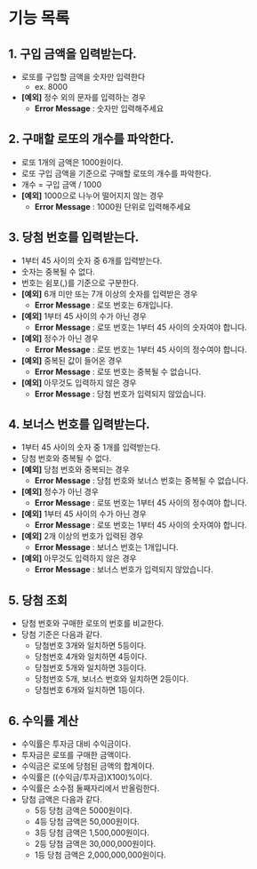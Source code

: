 # 기능 목록

## 1. 구입 금액을 입력받는다.

- 로또를 구입할 금액을 숫자만 입력한다
  - ex. 8000
- **[예외]** 정수 외의 문자를 입력하는 경우
  - **Error Message** : 숫자만 입력해주세요

## 2. 구매할 로또의 개수를 파악한다.

- 로또 1개의 금액은 1000원이다.
- 로또 구입 금액을 기준으로 구매할 로또의 개수를 파악한다.
- 개수 = 구입 금액 / 1000
- **[예외]** 1000으로 나누어 떨어지지 않는 경우
  - **Error Message** : 1000원 단위로 입력해주세요

## 3. 당첨 번호를 입력받는다.

- 1부터 45 사이의 숫자 중 6개를 입력받는다.
- 숫자는 중복될 수 없다.
- 번호는 쉼포(,)를 기준으로 구분한다.
- **[예외]** 6개 미만 또는 7개 이상의 숫자를 입력받은 경우
  - **Error Message** : 로또 번호는 6개입니다.
- **[예외]** 1부터 45 사이의 수가 아닌 경우
  - **Error Message** : 로또 번호는 1부터 45 사이의 숫자여야 합니다.
- **[예외]** 정수가 아닌 경우
  - **Error Message** : 로또 번호는 1부터 45 사이의 정수여야 합니다.
- **[예외]** 중복된 값이 들어온 경우
  - **Error Message** : 로또 번호는 중복될 수 없습니다.
- **[예외]** 아무것도 입력하지 않은 경우
    - **Error Message** : 당첨 번호가 입력되지 않았습니다.

## 4. 보너스 번호를 입력받는다.

- 1부터 45 사이의 숫자 중 1개를 입력받는다.
- 당첨 번호와 중복될 수 없다.
- **[예외]** 당첨 번호와 중복되는 경우
  - **Error Message** : 당첨 번호와 보너스 번호는 중복될 수 없습니다.
- **[예외]** 정수가 아닌 경우
  - **Error Message** : 로또 번호는 1부터 45 사이의 정수여야 합니다.
- **[예외]** 1부터 45 사이의 수가 아닌 경우
  - **Error Message** : 로또 번호는 1부터 45 사이의 숫자여야 합니다.
- **[예외]** 2개 이상의 번호가 입력된 경우
  - **Error Message** : 보너스 번호는 1개입니다.
- **[예외]** 아무것도 입력하지 않은 경우
  - **Error Message** : 보너스 번호가 입력되지 않았습니다.

## 5. 당첨 조회

- 당첨 번호와 구매한 로또의 번호를 비교한다.
- 당첨 기준은 다음과 같다.
  - 당첨번호 3개와 일치하면 5등이다.
  - 당첨번호 4개와 일치하면 4등이다.
  - 당첨번호 5개와 일치하면 3등이다.
  - 당첨번호 5개, 보너스 번호와 일치하면 2등이다.
  - 당첨번호 6개와 일치하면 1등이다.

## 6. 수익률 계산

- 수익률은 투자금 대비 수익금이다.
- 투자금은 로또를 구매한 금액이다.
- 수익금은 로또에 당첨된 금액의 합계이다.
- 수익률은 ((수익금/투자금)X100)%이다.
- 수익률은 소수점 둘째자리에서 반올림한다.
- 당첨 금액은 다음과 같다.
  - 5등 당첨 금액은 5000원이다.
  - 4등 당첨 금액은 50,000원이다.
  - 3등 당첨 금액은 1,500,000원이다.
  - 2등 당첨 금액은 30,000,000원이다.
  - 1등 당첨 금액은 2,000,000,000원이다.